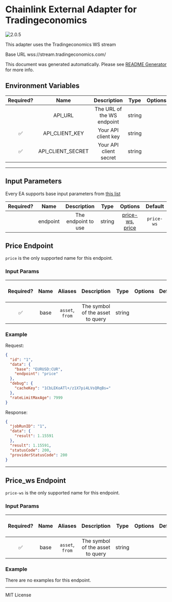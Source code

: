 # Chainlink External Adapter for Tradingeconomics

![2.0.5](https://img.shields.io/github/package-json/v/smartcontractkit/external-adapters-js?filename=packages/sources/tradingeconomics/package.json)

This adapter uses the Tradingeconomics WS stream

Base URL wss://stream.tradingeconomics.com/

This document was generated automatically. Please see [README Generator](../../scripts#readme-generator) for more info.

## Environment Variables

| Required? |       Name        |        Description         |  Type  | Options |                                     Default                                      |
| :-------: | :---------------: | :------------------------: | :----: | :-----: | :------------------------------------------------------------------------------: |
|           |      API_URL      | The URL of the WS endpoint | string |         | `wss://stream.tradingeconomics.com/ or https://api.tradingeconomics.com/markets` |
|    ✅     |  API_CLIENT_KEY   |    Your API client key     | string |         |                                                                                  |
|    ✅     | API_CLIENT_SECRET |   Your API client secret   | string |         |                                                                                  |

---

## Input Parameters

Every EA supports base input parameters from [this list](../../core/bootstrap#base-input-parameters)

| Required? |   Name   |     Description     |  Type  |                         Options                          |  Default   |
| :-------: | :------: | :-----------------: | :----: | :------------------------------------------------------: | :--------: |
|           | endpoint | The endpoint to use | string | [price-ws](#price_ws-endpoint), [price](#price-endpoint) | `price-ws` |

## Price Endpoint

`price` is the only supported name for this endpoint.

### Input Params

| Required? | Name |     Aliases     |           Description            |  Type  | Options | Default | Depends On | Not Valid With |
| :-------: | :--: | :-------------: | :------------------------------: | :----: | :-----: | :-----: | :--------: | :------------: |
|    ✅     | base | `asset`, `from` | The symbol of the asset to query | string |         |         |            |                |

### Example

Request:

```json
{
  "id": "1",
  "data": {
    "base": "EURUSD:CUR",
    "endpoint": "price"
  },
  "debug": {
    "cacheKey": "1CbLEKoATl+/z1X7pi4LVsQRqBs="
  },
  "rateLimitMaxAge": 7999
}
```

Response:

```json
{
  "jobRunID": "1",
  "data": {
    "result": 1.15591
  },
  "result": 1.15591,
  "statusCode": 200,
  "providerStatusCode": 200
}
```

---

## Price_ws Endpoint

`price-ws` is the only supported name for this endpoint.

### Input Params

| Required? | Name |     Aliases     |           Description            |  Type  | Options | Default | Depends On | Not Valid With |
| :-------: | :--: | :-------------: | :------------------------------: | :----: | :-----: | :-----: | :--------: | :------------: |
|    ✅     | base | `asset`, `from` | The symbol of the asset to query | string |         |         |            |                |

### Example

There are no examples for this endpoint.

---

MIT License
